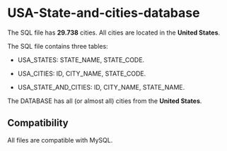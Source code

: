 # USA-State-and-cities-database

The SQL file has **29.738** cities. All cities are located in the **United States**.

The SQL file contains three tables:

 - USA_STATES: STATE_NAME, STATE_CODE.

 - USA_CITIES: ID, CITY_NAME, STATE_CODE.
 
 - USA_STATE_AND_CITIES: ID, CITY_NAME, STATE_NAME.

The DATABASE has all (or almost all) cities from the **United States**.

## Compatibility
All files are compatible with MySQL. 
